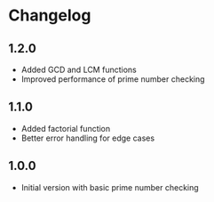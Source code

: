 # Changelog

## 1.2.0

- Added GCD and LCM functions
- Improved performance of prime number checking

## 1.1.0

- Added factorial function
- Better error handling for edge cases

## 1.0.0

- Initial version with basic prime number checking